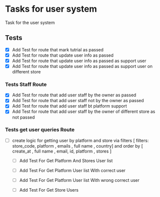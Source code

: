 # Tasks for user system
Task for the user system
## Tests
- [x] Add Test for route that mark tutrial as passed
- [x] Add Test for route that update user info as passed
- [x] Add Test for route that update user info as passed as support user
- [x] Add Test for route that update user info as passed as support user on different store

### Tests Staff Route

- [x] Add Test for route that add user staff by the owner as passed
- [x] Add Test for route that add user staff not by the owner as passed
- [x] Add Test for route that add user staff bt platform support
- [x] Add Test for route that add user staff by the owner of different store as not passed

### Tests get user queries Route


- [ ] create logic for getting user by platform and store via filters [ filters: store_code, platform , emails , full name , country] and order by  [ create_at , full name , email,  id, platform ,  stores ]
    - [ ] Add Test For Get Platform And Stores User list
    - [ ] Add Test For Get Platform User list With correct user
    - [ ] Add Test For Get Platform User list With wrong correct user
    - [ ] Add Test For Get Store Users


